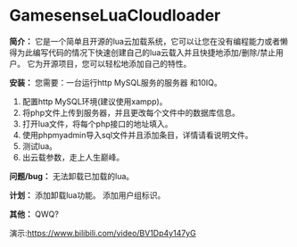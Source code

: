 # GamesenseLuaCloudloader
**简介：**
它是一个简单且开源的lua云加载系统，它可以让您在没有编程能力或者懒得为此编写代码的情况下快速创建自己的lua云载入并且快捷地添加/删除/禁止用户。
它为开源项目，您可以轻松地添加自己的特性。

**安装：**
您需要：一台运行http MySQL服务的服务器 和10IQ。

1. 配置http MySQL环境(建议使用xampp)。
2. 将php文件上传到服务器，并且更改每个文件中的数据库信息。
3. 打开lua文件，将每个php接口的地址填入。
4. 使用phpmyadmin导入sql文件并且添加条目，详情请看说明文件。
5. 测试lua。
6. 出云载参数，走上人生巅峰。

**问题/bug：**
无法卸载已加载的lua。

**计划：**
添加卸载lua功能。
添加用户组标识。

**其他：**
QWQ?

演示:https://www.bilibili.com/video/BV1Dp4y147yG






